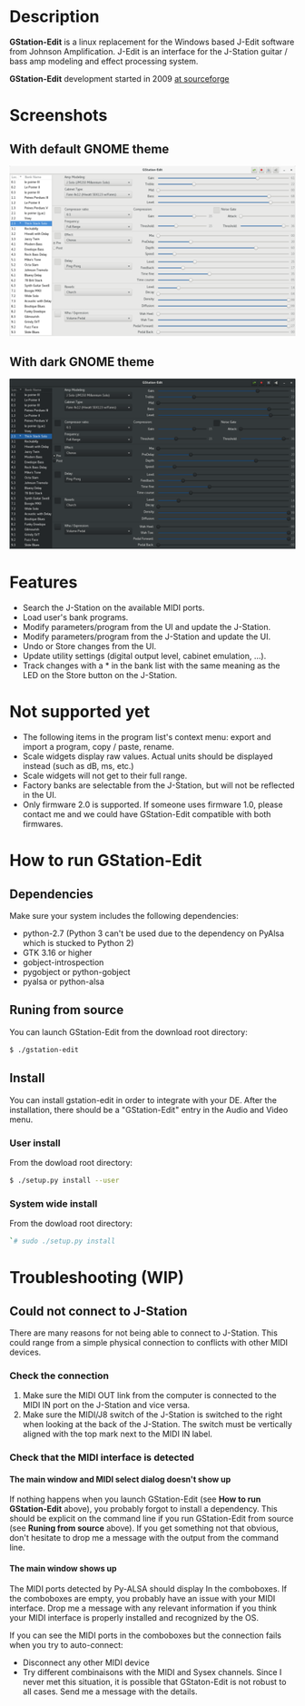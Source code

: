 # Description
**GStation-Edit** is a linux replacement for the Windows based J-Edit software
from Johnson Amplification. J-Edit is an interface for the J-Station guitar /
bass amp modeling and effect processing system.

**GStation-Edit** development started in 2009
[at sourceforge](https://sourceforge.net/projects/gstation-edit/)

# Screenshots
## With default GNOME theme
![Default theme](assets/gstation-edit_default-theme.png)
<br/>
## With dark GNOME theme
![Dark theme](assets/gstation-edit_dark-theme.png)


# Features
- Search the J-Station on the available MIDI ports.
- Load user's bank programs.
- Modify parameters/program from the UI and update the J-Station.
- Modify parameters/program from the J-Station and update the UI.
- Undo or Store changes from the UI.
- Update utility settings (digital output level, cabinet emulation, ...).
- Track changes with a * in the bank list with the same meaning as the LED on
the Store button on the J-Station.


# Not supported yet
- The following items in the program list's context menu: export and import
a program, copy / paste, rename.
- Scale widgets display raw values. Actual units should be displayed instead
(such as dB, ms, etc.)
- Scale widgets will not get to their full range.
- Factory banks are selectable from the J-Station, but will not be reflected
in the UI.
- Only firmware 2.0 is supported. If someone uses firmware 1.0, please contact
me and we could have GStation-Edit compatible with both firmwares.


# How to run GStation-Edit
## Dependencies
Make sure your system includes the following dependencies:
- python-2.7 (Python 3 can't be used due to the dependency on PyAlsa which
is stucked to Python 2)
- GTK 3.16 or higher
- gobject-introspection
- pygobject or python-gobject
- pyalsa or python-alsa

## Runing from source
You can launch GStation-Edit from the download root directory:
``` bash
$ ./gstation-edit
```

## Install
You can install gstation-edit in order to integrate with your DE.
After the installation, there should be a "GStation-Edit" entry in
the Audio and Video menu.
### User install
From the dowload root directory:
``` bash
$ ./setup.py install --user
```
### System wide install
From the dowload root directory:
``` bash
`# sudo ./setup.py install
```


# Troubleshooting (WIP)
## Could not connect to J-Station
There are many reasons for not being able to connect to J-Station. 
This could range from a simple physical connection to conflicts
with other MIDI devices.

### Check the connection
1. Make sure the MIDI OUT link from the computer is connected to
the MIDI IN port on the J-Station and vice versa.
2. Make sure the MIDI/J8 switch of the J-Station is switched to
the right when looking at the back of the J-Station. The switch must
be vertically aligned with the top mark next to the MIDI IN label.

### Check that the MIDI interface is detected

#### The main window and MIDI select dialog doesn't show up
If nothing happens when you launch GStation-Edit (see **How to run
GStation-Edit** above), you probably forgot to install a dependency. 
This should be explicit on the command line if you run GStation-Edit
from source (see **Runing from source** above).
If you get something not that obvious, don't hesitate to drop me a message
with the output from the command line.

#### The main window shows up
The MIDI ports detected by Py-ALSA should display In the comboboxes. 
If the comboboxes are empty, you probably have an issue with your MIDI interface.
Drop me a message with any relevant information if you think your MIDI interface
is properly installed and recognized by the OS.

If you can see the MIDI ports in the comboboxes but the connection fails when
you try to auto-connect:
- Disconnect any other MIDI device
- Try different combinaisons with the MIDI and Sysex channels.
Since I never met this situation, it is possible that GStaton-Edit is not robust
to all cases. Send me a message with the details.
